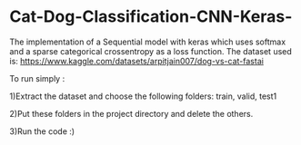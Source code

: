 # Cat-Dog-Classification-CNN-Keras-

The implementation of a Sequential model with keras which uses softmax and a sparse categorical crossentropy as a loss function.
The dataset used is: https://www.kaggle.com/datasets/arpitjain007/dog-vs-cat-fastai

To run simply :

1)Extract the dataset and choose the following folders: train, valid, test1

2)Put these folders in the project directory and delete the others.

3)Run the code :)
